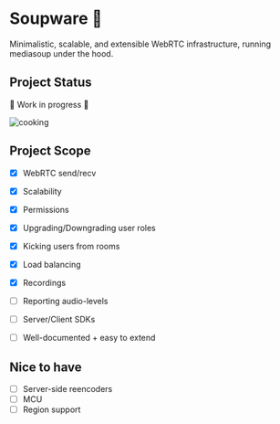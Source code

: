 # Soupware 🍲

Minimalistic, scalable, and extensible WebRTC infrastructure, running mediasoup under the hood.

## Project Status
🚧 Work in progress 🚧

![cooking](https://media.giphy.com/media/102xzU5V7M1YOs/giphy-downsized-large.gif)

## Project Scope

- [x]  WebRTC send/recv
- [x]  Scalability
- [x]  Permissions
- [x]  Upgrading/Downgrading user roles
- [x]  Kicking users from rooms
- [x]  Load balancing
- [x]  Recordings
- [ ]  Reporting audio-levels
- [ ]  Server/Client SDKs
- [ ]  Well-documented + easy to extend


## Nice to have
- [ ]  Server-side reencoders
- [ ]  MCU
- [ ]  Region support
